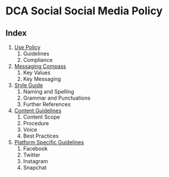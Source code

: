 # DCA Social Social Media Policy

## Index
1. [Use Policy](01_Use_Policy.md)
    1. Guidelines
    2. Compliance
2. [Messaging Compass](02_Messaging_Compass.md)
    1. Key Values
    2. Key Messaging
3. [Style Guide](03_Style_Guide.md)
    1. Naming and Spelling
    2. Grammar and Punctuations
    3. Further References
4. [Content Guidelines](04_Content_Guidelines.md)
    1. Content Scope
    2. Procedure
    3. Voice
    4. Best Practices
5. [Platform Specific Guidelines](05_Platform_Specific_Guidelines.md)
    1. Facebook
    2. Twitter
    3. Instagram
    4. Snapchat
